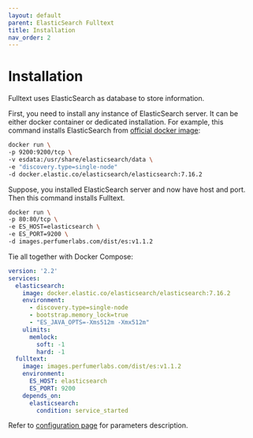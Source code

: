```yaml
---
layout: default
parent: ElasticSearch Fulltext
title: Installation
nav_order: 2
---
```


Installation
============

Fulltext uses ElasticSearch as database to store information.

First, you need to install any instance of ElasticSearch server. It can be either docker container or dedicated installation.
For example, this command installs ElasticSearch from [official docker image](https://www.elastic.co/guide/en/elasticsearch/reference/current/docker.html):

```bash
docker run \
-p 9200:9200/tcp \
-v esdata:/usr/share/elasticsearch/data \
-e "discovery.type=single-node"
-d docker.elastic.co/elasticsearch/elasticsearch:7.16.2
```

Suppose, you installed ElasticSearch server and now have host and port. Then this command installs Fulltext.

```bash
docker run \
-p 80:80/tcp \
-e ES_HOST=elasticsearch \
-e ES_PORT=9200 \
-d images.perfumerlabs.com/dist/es:v1.1.2
```

Tie all together with Docker Compose:

```yml
version: '2.2'
services:
  elasticsearch:
    image: docker.elastic.co/elasticsearch/elasticsearch:7.16.2
    environment:
      - discovery.type=single-node
      - bootstrap.memory_lock=true
      - "ES_JAVA_OPTS=-Xms512m -Xmx512m"
    ulimits:
      memlock:
        soft: -1
        hard: -1
  fulltext:
    image: images.perfumerlabs.com/dist/es:v1.1.2
    environment:
      ES_HOST: elasticsearch
      ES_PORT: 9200
    depends_on:
      elasticsearch:
        condition: service_started
```

Refer to [configuration page](/images/es/config) for parameters description.